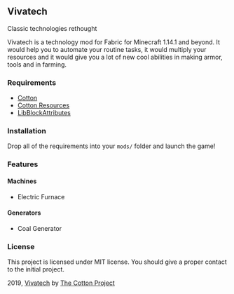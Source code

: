 ## Vivatech

Classic technologies rethought

Vivatech is a technology mod for Fabric for Minecraft 1.14.1 and beyond. It would help you
to automate your routine tasks, it would multiply your resources and it would give you a lot of new
cool abilities in making armor, tools and in farming.

### Requirements

* [Cotton](https://github.com/CottonMC/cotton)
* [Cotton Resources](https://github.com/CottonMC/cotton-resources)
* [LibBlockAttributes](https://github.com/AlexIIL/LibBlockAttributes)

### Installation

Drop all of the requirements into your `mods/` folder and launch the game!

### Features

#### Machines

* Electric Furnace

#### Generators

* Coal Generator

### License

This project is licensed under MIT license. You should give a proper contact to the initial project.

2019, [Vivatech](https://github.com/CottonMC/Vivatech) by [The Cotton Project](https://github.com/CottonMC)
